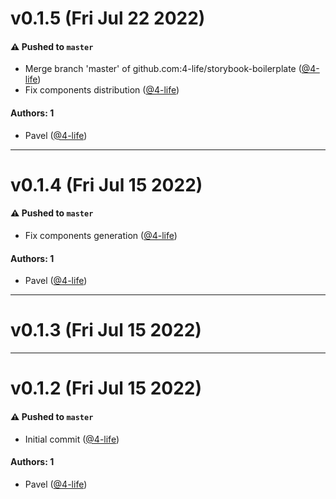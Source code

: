 # v0.1.5 (Fri Jul 22 2022)

#### ⚠️ Pushed to `master`

- Merge branch 'master' of github.com:4-life/storybook-boilerplate ([@4-life](https://github.com/4-life))
- Fix components distribution ([@4-life](https://github.com/4-life))

#### Authors: 1

- Pavel ([@4-life](https://github.com/4-life))

---

# v0.1.4 (Fri Jul 15 2022)

#### ⚠️ Pushed to `master`

- Fix components generation ([@4-life](https://github.com/4-life))

#### Authors: 1

- Pavel ([@4-life](https://github.com/4-life))

---

# v0.1.3 (Fri Jul 15 2022)



---

# v0.1.2 (Fri Jul 15 2022)

#### ⚠️ Pushed to `master`

- Initial commit ([@4-life](https://github.com/4-life))

#### Authors: 1

- Pavel ([@4-life](https://github.com/4-life))
